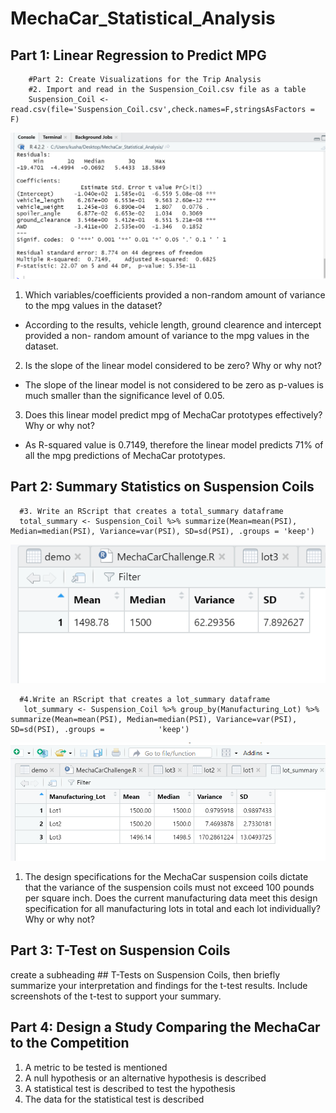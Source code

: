# MechaCar_Statistical_Analysis

## Part 1: Linear Regression to Predict MPG

        #Part 2: Create Visualizations for the Trip Analysis
        #2. Import and read in the Suspension_Coil.csv file as a table
        Suspension_Coil <- read.csv(file='Suspension_Coil.csv',check.names=F,stringsAsFactors = F) 

![Test Image](/Resources/linear_regression.png)

1. Which variables/coefficients provided a non-random amount of variance to the mpg values in the dataset?
- According to the results, vehicle length, ground clearence and intercept provided a non- random amount of variance to the mpg values in the dataset.

2. Is the slope of the linear model considered to be zero? Why or why not?
- The slope of the linear model is not considered to be zero as p-values is much smaller than the significance level of 0.05.
3. Does this linear model predict mpg of MechaCar prototypes effectively? Why or why not?
- As R-squared value is 0.7149, therefore the linear model predicts 71% of all the mpg predictions of MechaCar prototypes.

## Part 2: Summary Statistics on Suspension Coils
      #3. Write an RScript that creates a total_summary dataframe
      total_summary <- Suspension_Coil %>% summarize(Mean=mean(PSI), Median=median(PSI), Variance=var(PSI), SD=sd(PSI), .groups = 'keep')
      
![Test Image](/Resources/total_summary.png)

      #4.Write an RScript that creates a lot_summary dataframe 
       lot_summary <- Suspension_Coil %>% group_by(Manufacturing_Lot) %>% summarize(Mean=mean(PSI), Median=median(PSI), Variance=var(PSI), SD=sd(PSI), .groups =            'keep')
       
![Test Image](/Resources/lot_summary.png)


      
1. The design specifications for the MechaCar suspension coils dictate that the variance of the suspension coils must not exceed 100 pounds per square inch. Does the current manufacturing data meet this design specification for all manufacturing lots in total and each lot individually? Why or why not?

## Part 3: T-Test on Suspension Coils
create a subheading ## T-Tests on Suspension Coils, then briefly summarize your interpretation and findings for the t-test results. Include screenshots of the t-test to support your summary.

## Part 4: Design a Study Comparing the MechaCar to the Competition
1. A metric to be tested is mentioned 
2. A null hypothesis or an alternative hypothesis is described 
3. A statistical test is described to test the hypothesis 
4. The data for the statistical test is described 
